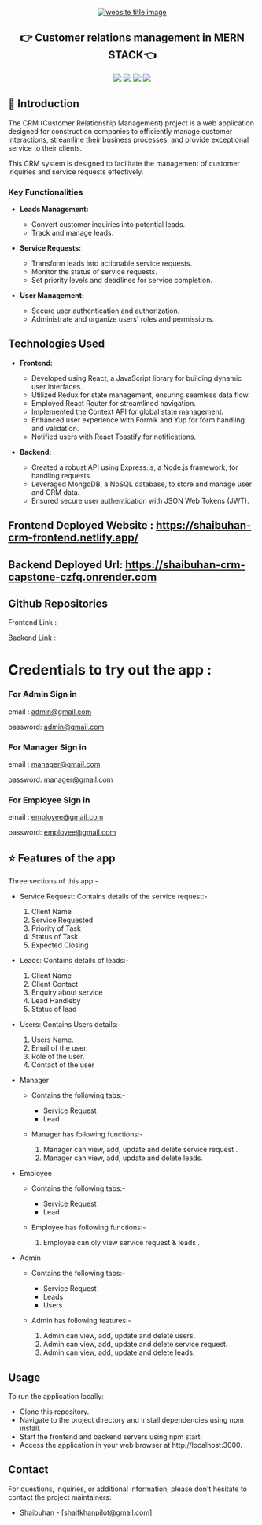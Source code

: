 <p align="center">
  <a href="#"><img src="https://capsule-render.vercel.app/api?type=rect&color=ffff00&height=100&section=header&text=CRM&fontSize=60%&fontColor=ffffff" alt="website title image"></a>
  <h2 align="center">👉 Customer relations management in MERN STACK👈</h2>
</p>
</p>

<p align="center">
<img src="https://img.shields.io/badge/language-React-yellow?style=for-the-badge">
<img src="https://img.shields.io/badge/language-MongoDB-yellow?style=for-the-badge">
<img src="https://img.shields.io/badge/language-Express-yellow?style=for-the-badge">
<img src="https://img.shields.io/badge/language-Nodejs-yellow?style=for-the-badge">  
 </p>

## 📌 Introduction

The CRM (Customer Relationship Management) project is a web application designed for construction companies to efficiently manage customer interactions, streamline their business processes, and provide exceptional service to their clients.

This CRM system is designed to facilitate the management of customer inquiries and service requests effectively.

### Key Functionalities

- **Leads Management:**

  - Convert customer inquiries into potential leads.
  - Track and manage leads.

- **Service Requests:**

  - Transform leads into actionable service requests.
  - Monitor the status of service requests.
  - Set priority levels and deadlines for service completion.

- **User Management:**
  - Secure user authentication and authorization.
  - Administrate and organize users' roles and permissions.

## Technologies Used

- **Frontend:**

  - Developed using React, a JavaScript library for building dynamic user interfaces.
  - Utilized Redux for state management, ensuring seamless data flow.
  - Employed React Router for streamlined navigation.
  - Implemented the Context API for global state management.
  - Enhanced user experience with Formik and Yup for form handling and validation.
  - Notified users with React Toastify for notifications.

- **Backend:**
  - Created a robust API using Express.js, a Node.js framework, for handling requests.
  - Leveraged MongoDB, a NoSQL database, to store and manage user and CRM data.
  - Ensured secure user authentication with JSON Web Tokens (JWT).

## Frontend Deployed Website : https://shaibuhan-crm-frontend.netlify.app/

## Backend Deployed Url: https://shaibuhan-crm-capstone-czfq.onrender.com

## Github Repositories

Frontend Link : 

Backend Link : 

# Credentials to try out the app :

### For Admin Sign in

email : admin@gmail.com

password: admin@gmail.com

### For Manager Sign in

email : manager@gmail.com

password: manager@gmail.com

### For Employee Sign in

email : employee@gmail.com

password: employee@gmail.com

## ⭐ Features of the app

Three sections of this app:-

- Service Request:
  Contains details of the service request:-
  1. Client Name
  2. Service Requested
  3. Priority of Task
  4. Status of Task
  5. Expected Closing
- Leads:
  Contains details of leads:-

  1. Client Name
  2. Client Contact
  3. Enquiry about service
  4. Lead Handleby
  5. Status of lead

- Users:
  Contains Users details:-

  1. Users Name.
  2. Email of the user.
  3. Role of the user.
  4. Contact of the user

- Manager

  - Contains the following tabs:-

    - Service Request
    - Lead

  - Manager has following functions:-
    1. Manager can view, add, update and delete service request .
    2. Manager can view, add, update and delete leads.

- Employee

  - Contains the following tabs:-

    - Service Request
    - Lead

  - Employee has following functions:-
    1. Employee can oly view service request & leads .

- Admin

  - Contains the following tabs:-

    - Service Request
    - Leads
    - Users

  - Admin has following features:-
    1. Admin can view, add, update and delete users.
    2. Admin can view, add, update and delete service request.
    3. Admin can view, add, update and delete leads.

## Usage

To run the application locally:

- Clone this repository.
- Navigate to the project directory and install dependencies using npm install.
- Start the frontend and backend servers using npm start.
- Access the application in your web browser at http://localhost:3000.

## Contact

For questions, inquiries, or additional information, please don't hesitate to contact the project maintainers:

- Shaibuhan - [shaifkhanpilot@gmail.com]
